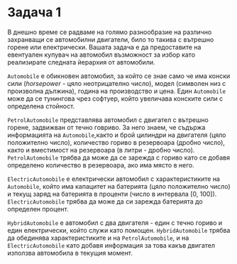 # Задача 1

В днешно време се радваме на голямо разнообразие на различно захранващи се автомобилни двигатели, било то такива с вътрешно горене или електрически. Вашата задача е да предоставите на евентуален купувач на автомобил възможност за избор като реализирате следната йерархия от автомобили.

`Automobile` е обикновен автомобил, за който се знае само че има конски сили (*horsepower* - цяло неотрицателно число), модел (символен низ с произволна дължина), година на производство и цена. Един `Automobile` може да се тунингова чрез софтуер, който увеличава конските сили с определена стойност.

`PetrolAutomobile` представлява автомобил с двигател с вътрешно горене, задвижван от течно говриво.  За него знаем, че съдържа информацията на `Automobile`,както и брой цилиндри на двигателя (цяло положително число), количество гориво в резервоара (дробно число), както и вместимост на резервоара (в литри - дробно число). `PetrolAutomobile` трябва да може да се зарежда с гориво като се добавя определено количество в резервоара, ако има място в него.

`ElectricAutomobile` е електрически автомобил с характеристиките на `Automobile`, който има капацитет на батерията (цяло положително число) и текущ заряд на батерията в проценти (число в интервала [0, 100]). `ElectricAutomobile` трябва да може да си зарежда батерията до определен процент.

`HybridAutomobile` е автомобил с два двигателя - един с течно гориво и един електрически, който служи като помощен. `HybridAutomobile` трябва да обединява характеристиките и на `PetrolAutomobile`, и на `ElectricAutomobile` като добавя информация за това какъв двигател използва автомобила в текущия момент.
